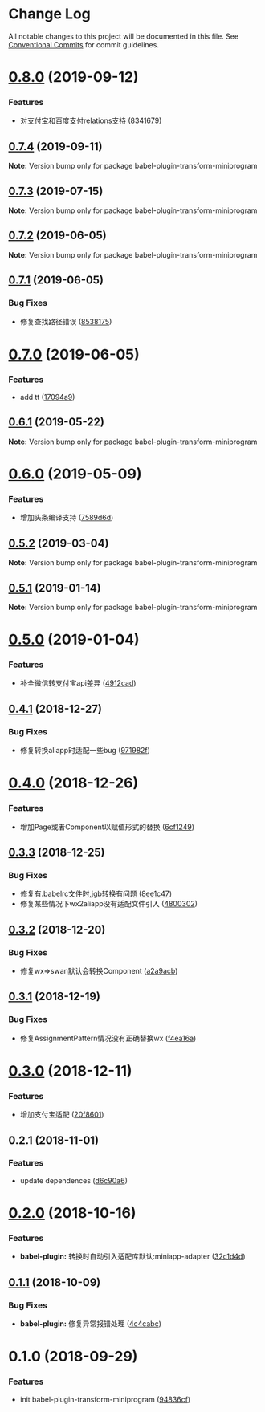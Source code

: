 # Change Log

All notable changes to this project will be documented in this file.
See [Conventional Commits](https://conventionalcommits.org) for commit guidelines.

<a name="0.8.0"></a>
# [0.8.0](https://github.com/landn172/jgb-transform/compare/babel-plugin-transform-miniprogram@0.7.4...babel-plugin-transform-miniprogram@0.8.0) (2019-09-12)


### Features

* 对支付宝和百度支付relations支持 ([8341679](https://github.com/landn172/jgb-transform/commit/8341679))





<a name="0.7.4"></a>
## [0.7.4](https://github.com/landn172/jgb-transform/compare/babel-plugin-transform-miniprogram@0.7.3...babel-plugin-transform-miniprogram@0.7.4) (2019-09-11)

**Note:** Version bump only for package babel-plugin-transform-miniprogram





<a name="0.7.3"></a>
## [0.7.3](https://github.com/landn172/jgb-transform/compare/babel-plugin-transform-miniprogram@0.7.2...babel-plugin-transform-miniprogram@0.7.3) (2019-07-15)

**Note:** Version bump only for package babel-plugin-transform-miniprogram





<a name="0.7.2"></a>
## [0.7.2](https://github.com/landn172/jgb-transform/compare/babel-plugin-transform-miniprogram@0.7.1...babel-plugin-transform-miniprogram@0.7.2) (2019-06-05)

**Note:** Version bump only for package babel-plugin-transform-miniprogram





<a name="0.7.1"></a>
## [0.7.1](https://github.com/landn172/jgb-transform/compare/babel-plugin-transform-miniprogram@0.7.0...babel-plugin-transform-miniprogram@0.7.1) (2019-06-05)


### Bug Fixes

* 修复查找路径错误 ([8538175](https://github.com/landn172/jgb-transform/commit/8538175))





<a name="0.7.0"></a>
# [0.7.0](https://github.com/landn172/jgb-transform/compare/babel-plugin-transform-miniprogram@0.6.1...babel-plugin-transform-miniprogram@0.7.0) (2019-06-05)


### Features

* add tt ([17094a9](https://github.com/landn172/jgb-transform/commit/17094a9))





<a name="0.6.1"></a>
## [0.6.1](https://github.com/landn172/jgb-transform/compare/babel-plugin-transform-miniprogram@0.6.0...babel-plugin-transform-miniprogram@0.6.1) (2019-05-22)

**Note:** Version bump only for package babel-plugin-transform-miniprogram





<a name="0.6.0"></a>
# [0.6.0](https://github.com/landn172/jgb-transform/compare/babel-plugin-transform-miniprogram@0.5.2...babel-plugin-transform-miniprogram@0.6.0) (2019-05-09)


### Features

* 增加头条编译支持 ([7589d6d](https://github.com/landn172/jgb-transform/commit/7589d6d))





<a name="0.5.2"></a>
## [0.5.2](https://github.com/landn172/jgb-transform/compare/babel-plugin-transform-miniprogram@0.5.1...babel-plugin-transform-miniprogram@0.5.2) (2019-03-04)

**Note:** Version bump only for package babel-plugin-transform-miniprogram





<a name="0.5.1"></a>
## [0.5.1](https://github.com/landn172/jgb-transform/compare/babel-plugin-transform-miniprogram@0.5.0...babel-plugin-transform-miniprogram@0.5.1) (2019-01-14)

**Note:** Version bump only for package babel-plugin-transform-miniprogram





<a name="0.5.0"></a>
# [0.5.0](https://github.com/landn172/jgb-transform/compare/babel-plugin-transform-miniprogram@0.4.1...babel-plugin-transform-miniprogram@0.5.0) (2019-01-04)


### Features

* 补全微信转支付宝api差异 ([4912cad](https://github.com/landn172/jgb-transform/commit/4912cad))





<a name="0.4.1"></a>
## [0.4.1](https://github.com/landn172/jgb-transform/compare/babel-plugin-transform-miniprogram@0.4.0...babel-plugin-transform-miniprogram@0.4.1) (2018-12-27)


### Bug Fixes

* 修复转换aliapp时适配一些bug ([971982f](https://github.com/landn172/jgb-transform/commit/971982f))





<a name="0.4.0"></a>
# [0.4.0](https://github.com/landn172/jgb-transform/compare/babel-plugin-transform-miniprogram@0.3.3...babel-plugin-transform-miniprogram@0.4.0) (2018-12-26)


### Features

* 增加Page或者Component以赋值形式的替换 ([6cf1249](https://github.com/landn172/jgb-transform/commit/6cf1249))





<a name="0.3.3"></a>
## [0.3.3](https://github.com/landn172/jgb-transform/compare/babel-plugin-transform-miniprogram@0.3.2...babel-plugin-transform-miniprogram@0.3.3) (2018-12-25)


### Bug Fixes

* 修复有.babelrc文件时,jgb转换有问题 ([8ee1c47](https://github.com/landn172/jgb-transform/commit/8ee1c47))
* 修复某些情况下wx2aliapp没有适配文件引入 ([4800302](https://github.com/landn172/jgb-transform/commit/4800302))





<a name="0.3.2"></a>
## [0.3.2](https://github.com/landn172/jgb-transform/compare/babel-plugin-transform-miniprogram@0.3.1...babel-plugin-transform-miniprogram@0.3.2) (2018-12-20)


### Bug Fixes

* 修复wx=>swan默认会转换Component ([a2a9acb](https://github.com/landn172/jgb-transform/commit/a2a9acb))





<a name="0.3.1"></a>
## [0.3.1](https://github.com/landn172/jgb-transform/compare/babel-plugin-transform-miniprogram@0.3.0...babel-plugin-transform-miniprogram@0.3.1) (2018-12-19)


### Bug Fixes

* 修复AssignmentPattern情况没有正确替换wx ([f4ea16a](https://github.com/landn172/jgb-transform/commit/f4ea16a))





<a name="0.3.0"></a>
# [0.3.0](https://github.com/landn172/jgb-transform/compare/babel-plugin-transform-miniprogram@0.2.0...babel-plugin-transform-miniprogram@0.3.0) (2018-12-11)


### Features

* 增加支付宝适配 ([20f8601](https://github.com/landn172/jgb-transform/commit/20f8601))



<a name="0.2.1"></a>
## 0.2.1 (2018-11-01)


### Features

* update dependences ([d6c90a6](https://github.com/landn172/jgb-transform/commit/d6c90a6))





<a name="0.2.0"></a>
# [0.2.0](https://github.com/landn172/jgb-transform/compare/babel-plugin-transform-miniprogram@0.1.1...babel-plugin-transform-miniprogram@0.2.0) (2018-10-16)


### Features

* **babel-plugin:** 转换时自动引入适配库默认:miniapp-adapter ([32c1d4d](https://github.com/landn172/jgb-transform/commit/32c1d4d))





<a name="0.1.1"></a>
## [0.1.1](https://github.com/landn172/jgb-transform/compare/babel-plugin-transform-miniprogram@0.1.0...babel-plugin-transform-miniprogram@0.1.1) (2018-10-09)


### Bug Fixes

* **babel-plugin:** 修复异常报错处理 ([4c4cabc](https://github.com/landn172/jgb-transform/commit/4c4cabc))





<a name="0.1.0"></a>
# 0.1.0 (2018-09-29)


### Features

* init babel-plugin-transform-miniprogram ([94836cf](https://github.com/landn172/jgb-transform/commit/94836cf))
